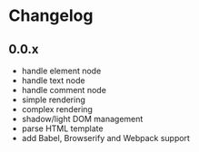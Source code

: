 # Changelog

## 0.0.x

- handle element node
- handle text node
- handle comment node
- simple rendering
- complex rendering
- shadow/light DOM management
- parse HTML template
- add Babel, Browserify and Webpack support
